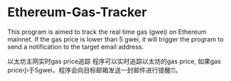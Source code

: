 # Ethereum-Gas-Tracker
This program is aimed to track the real time gas (gwei) on Ethereum mainnet. If the gas price is lower than 5 gwei, it will trigger the program to send a notification to the target email address.

以太坊主网实时gas price追踪
程序可以实时追踪以太坊的gas price, 如果gas price小于5gwei，程序会向目标邮箱发送一封邮件进行提醒⏰。
